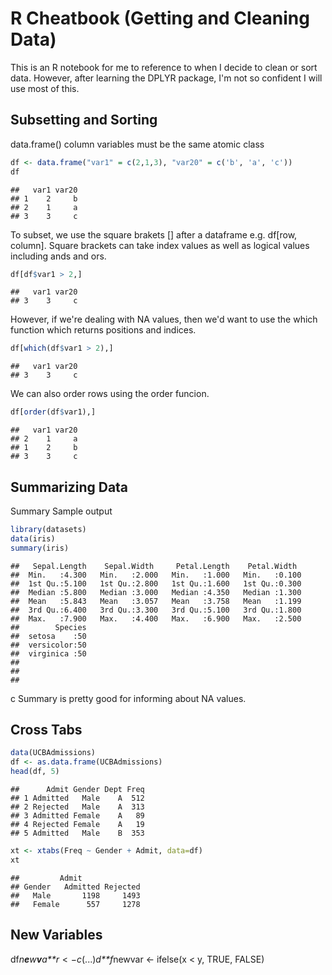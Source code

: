 R Cheatbook (Getting and Cleaning Data)
================

This is an R notebook for me to reference to when I decide to clean or sort data. However, after learning the DPLYR package, I'm not so confident I will use most of this.

Subsetting and Sorting
----------------------

data.frame() column variables must be the same atomic class

``` r
df <- data.frame("var1" = c(2,1,3), "var20" = c('b', 'a', 'c'))
df
```

    ##   var1 var20
    ## 1    2     b
    ## 2    1     a
    ## 3    3     c

To subset, we use the square brakets \[\] after a dataframe e.g. df\[row, column\]. Square brackets can take index values as well as logical values including ands and ors.

``` r
df[df$var1 > 2,]
```

    ##   var1 var20
    ## 3    3     c

However, if we're dealing with NA values, then we'd want to use the which function which returns positions and indices.

``` r
df[which(df$var1 > 2),]
```

    ##   var1 var20
    ## 3    3     c

We can also order rows using the order funcion.

``` r
df[order(df$var1),]
```

    ##   var1 var20
    ## 2    1     a
    ## 1    2     b
    ## 3    3     c

Summarizing Data
----------------

Summary Sample output

``` r
library(datasets)
data(iris)
summary(iris)
```

    ##   Sepal.Length    Sepal.Width     Petal.Length    Petal.Width   
    ##  Min.   :4.300   Min.   :2.000   Min.   :1.000   Min.   :0.100  
    ##  1st Qu.:5.100   1st Qu.:2.800   1st Qu.:1.600   1st Qu.:0.300  
    ##  Median :5.800   Median :3.000   Median :4.350   Median :1.300  
    ##  Mean   :5.843   Mean   :3.057   Mean   :3.758   Mean   :1.199  
    ##  3rd Qu.:6.400   3rd Qu.:3.300   3rd Qu.:5.100   3rd Qu.:1.800  
    ##  Max.   :7.900   Max.   :4.400   Max.   :6.900   Max.   :2.500  
    ##        Species  
    ##  setosa    :50  
    ##  versicolor:50  
    ##  virginica :50  
    ##                 
    ##                 
    ## 

c Summary is pretty good for informing about NA values.

Cross Tabs
----------

``` r
data(UCBAdmissions)
df <- as.data.frame(UCBAdmissions)
head(df, 5) 
```

    ##      Admit Gender Dept Freq
    ## 1 Admitted   Male    A  512
    ## 2 Rejected   Male    A  313
    ## 3 Admitted Female    A   89
    ## 4 Rejected Female    A   19
    ## 5 Admitted   Male    B  353

``` r
xt <- xtabs(Freq ~ Gender + Admit, data=df)
xt
```

    ##         Admit
    ## Gender   Admitted Rejected
    ##   Male       1198     1493
    ##   Female      557     1278

New Variables
-------------

df*n**e**w**v**a**r* &lt; −*c*(...)*d**f*newvar &lt;- ifelse(x &lt; y, TRUE, FALSE)
